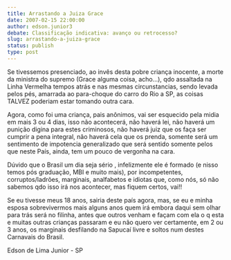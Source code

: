 ```yaml
---
title: Arrastando a Juiza Grace
date: 2007-02-15 22:00:00
author: edson.junior3
debate: Classificação indicativa: avanço ou retrocesso?
slug: arrastando-a-juiza-grace
status: publish 
type: post
---
```


Se tivessemos presenciado, ao invês desta pobre criança inocente, a morte da ministra do supremo (Grace alguma coisa, acho...), qdo assaltada na Linha Vermelha tempos atrás e nas mesmas circunstancias, sendo levada pelos pés, amarrada ao para-choque do carro do Rio a SP, as coisas TALVEZ poderiam estar tomando outra cara.  

Agora, como foi uma criança, pais anônimos, vai ser esquecido pela midia em mais 3 ou 4 dias, isso não acontecerá, não haverá lei, não haverá um punição digina para estes criminosos, não haverá juiz que os faça ser cumprir a pena integral, não haverá cela que os prenda, somente será um sentimento de impotencia generalizado que será sentido somente pelos que neste País, ainda, tem um pouco de vergonha na cara.  

Dúvido que o Brasil um dia seja sério , infelizmente ele é formado (e nisso temos pós graduação, MBI e muito mais), por incompetentes, corruptos/ladrões, marginais, analfabetos e idiotas que, como nós, só não sabemos qdo isso irá nos acontecer, mas fiquem certos, vai!!  

Se eu tivesse meus 18 anos, sairia deste país agora, mas, se eu e minha esposa sobrevivermos mais alguns anos quem irá embora daqui sem olhar para trás será no filinha, antes que outros venham e façam com ela o q esta e muitas outras crianças passaram e eu não quero ver certamente, em 2 ou 3 anos, os marginais desfilando na Sapucaí livre e soltos num destes Carnavais do Brasil.  

Edson de Lima Junior - SP
